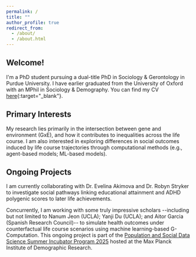 ```yaml
---
permalink: /
title: ""
author_profile: true
redirect_from: 
  - /about/
  - /about.html
---
```


## Welcome!

I'm a PhD student pursuing a dual-title PhD in Sociology & Gerontology in Purdue University. I have earlier graduated from the University of Oxford with an MPhil in Sociology & Demography. You can find my CV [here](https://drive.google.com/file/d/1s6r-6Mf9gbDxRVyukUaMD_ue6AmeBFWU/view?usp=sharing){:target="_blank"}.


## Primary Interests

My research lies primarily in the intersection between gene and environment (GxE), and how it contributes to inequalities across the life course. I am also interested in exploring differences in social outcomes induced by life course trajectories through computational methods (e.g., agent-based models; 
ML-based models).

## Ongoing Projects

I am currently collaborating with Dr. Evelina Akimova and Dr. Robyn Stryker to investigate social pathways linking educational attainment and ADHD polygenic scores to later life achievements. 

Concurrently, I am working with some truly impressive scholars --including but not limited to Nanum Jeon (UCLA); Yanji Du (UCLA); and Aitor Garcia (Spanish Research Council)-- to simulate health outcomes under counterfactual life course scenarios using machine learning-based G-Computation. This ongoing project is part of the [Population and Social Data Science Summer Incubator Program 2025](https://www.demogr.mpg.de/en/news_events_6123/news_press_releases_4630/news/population_and_social_data_science_summer_incubator_program_2025_14343) hosted at the Max Planck Institute of Demographic Research.

